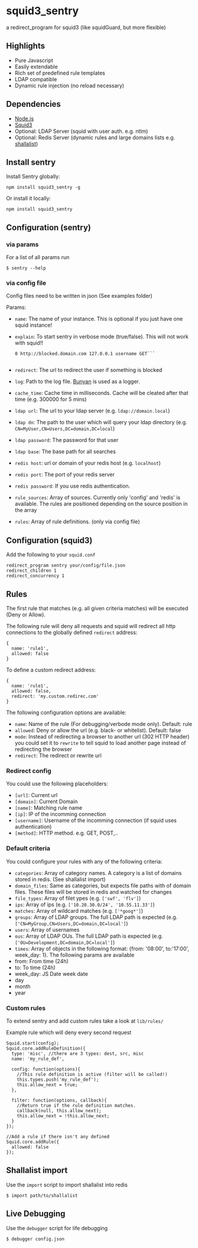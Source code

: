 # squid3_sentry

a redirect_program for squid3 (like squidGuard, but more flexible)

## Highlights
* Pure Javascript
* Easily extendable
* Rich set of predefined rule templates
* LDAP compatible
* Dynamic rule injection (no reload necessary)

## Dependencies
* [Node.js](http://nodejs.org/)
* [Squid3](http://www.squid-cache.org/)
* Optional: LDAP Server (squid with user auth. e.g. ntlm)
* Optional: Redis Server (dynamic rules and large domains lists e.g. [shallalist](http://www.shallalist.de/))

## Install sentry
Install Sentry globally:

    npm install squid3_sentry -g

Or install it locally:

    npm install squid3_sentry

## Configuration (sentry)
### via params
For a list of all params run

    $ sentry --help
  
### via config file
Config files need to be written in json (See examples folder)

Params:

* ```name```: The name of your instance. This is optional if you just have one squid instance!
* ```explain```: To start sentry in verbose mode (true/false). This will not work with squid!!
 
    ```$ sentry --explain
    0 http://blocked.domain.com 127.0.0.1 username GET```
    

* ```redirect```: The url to redirect the user if something is blocked
* ```log```: Path to the log file. [Bunyan](https://github.com/trentm/node-bunyan) is used as a logger.
* ```cache_time```: Cache time in milliseconds. Cache will be cleated after that time (e.g. 300000 for 5 mins)
* ```ldap url```: The url to your ldap server (e.g. ```ldap://domain.local```)
* ```ldap dn```: The path to the user which will query your ldap directory (e.g. ```CN=MyUser,CN=Users,DC=domain,DC=local```)
* ```ldap password```: The password for that user
* ```ldap base```: The base path for all searches
* ```redis host```: url or domain of your redis host (e.g. ```localhost```)
* ```redis port```: The port of your redis server
* ```redis password```: If you use redis authentication.
* ```rule_sources```: Array of sources. Currently only 'config' and 'redis' is available. The rules are positioned depending on the source position in the array
* ```rules```: Array of rule definitions. (only via config file)


## Configuration (squid3)
Add the following to your ```squid.conf```

    redirect_program sentry your/config/file.json
    redirect_children 1
    redirect_concurrency 1

## Rules
The first rule that matches (e.g. all given criteria matches) will be executed (Deny or Allow).

The following rule will deny all requests and squid will redirect all http connections to the globally defined ```redirect``` address:

    {
      name: 'rule1',
      allowed: false
    }
    
To define a custom redirect address:

    {
      name: 'rule1',
      allowed: false,
      redirect: 'my.custom.redirec.com'
    }

The following configuration options are available:

* ```name```: Name of the rule (For debugging/verbode mode only). Default: rule<nr>
* ```allowed```: Deny or allow the url (e.g. black- or whitelist). Default: false
* ```mode```: Instead of redirecting a browser to another url (302 HTTP header) you could set it to ```rewrite``` to tell squid to load another page instead of redirecting the browser
* ```redirect```: The redirect or rewrite url

### Redirect config
You could use the following placeholders:

* ```[url]```: Current url
* ```[domain]```: Current Domain
* ```[name]```: Matching rule name
* ```[ip]```: IP of the incomming connection
* ```[username]```: Username of the incomming connection (if squid uses authentication)
* ```[method]```: HTTP method. e.g. GET, POST,..

### Default criteria
You could configure your rules with any of the following criteria:

* ```categories```: Array of category names. A category is a list of domains stored in redis. (See shallalist import)
* ```domain_files```: Same as categories, but expects file paths with of domain files. These files will be stored in redis and watched for changes
* ```file_types```: Array of filet ypes (e.g. ```['swf', 'flv']```)
* ```ips```: Array of ips (e.g. ```['10.20.30.0/24', '10.55.11.33']```) 
* ```matches```: Array of wildcard matches (e.g. ```['*goog*']```)
* ```groups```: Array of LDAP groups. The full LDAP path is expected (e.g. ```['CN=MyGroup,CN=Users,DC=domain,DC=local']```) 
* ```users```: Array of usernames
* ```ous```: Array of LDAP OUs. The full LDAP path is expected (e.g. ```['OU=Development,DC=domain,DC=local']```)
* ```times```: Array of objects in the following format: {from: '08:00', to:'17:00', week_day: 1}.
  The following params are available
 * from: From time (24h)
 * to: To time (24h)
 * week_day: JS Date week date
 * day
 * month
 * year

### Custom rules
To extend sentry and add custom rules take a look at ```lib/rules/```

Example rule which will deny every second request
    
    Squid.start(config);
    Squid.core.addRuleDefinition({
      type: 'misc', //there are 3 types: dest, src, misc
      name: 'my_rule_def',

      config: function(options){
        //This rule definition is active (filter will be called!)
        this.types.push('my_rule_def');
        this.allow_next = true;
      },

      filter: function(options, callback){
        //Return true if the rule definition matches.
        callback(null, this.allow_next);
        this.allow_next = !this.allow_next;
      }
    });
    
    //Add a rule if there isn't any defined
    Squid.core.addRule({
      allowed: false
    });

## Shallalist import
Use the ```import``` script to import shallalist into redis

    $ import path/to/shallalist


## Live Debugging
Use the ```debugger``` script for life debugging

    $ debugger config.json
